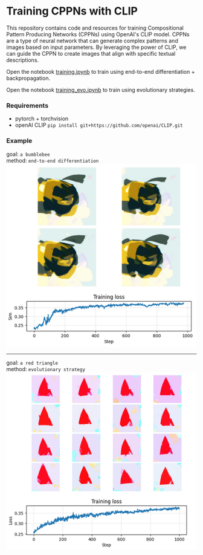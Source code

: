 # Training CPPNs with CLIP

This repository contains code and resources for training Compositional Pattern Producing Networks (CPPNs) using OpenAI's CLIP model. CPPNs are a type of neural network that can generate complex patterns and images based on input parameters. By leveraging the power of CLIP, we can guide the CPPN to create images that align with specific textual descriptions.

Open the notebook [training.ipynb](training.ipynb) to train using end-to-end differentiation + backpropagation.

Open the notebook [training_evo.ipynb](training_evo.ipynb) to train using evolutionary strategies.

### Requirements

- pytorch + torchvision
- openAI CLIP `pip install git+https://github.com/openai/CLIP.git`

### Example
goal: `a bumblebee`\
method: `end-to-end differentiation`\
![example](media/bumblebee.png)

---

goal: `a red triangle`\
method: `evolutionary strategy`\
![example](media/red_triangle.png)